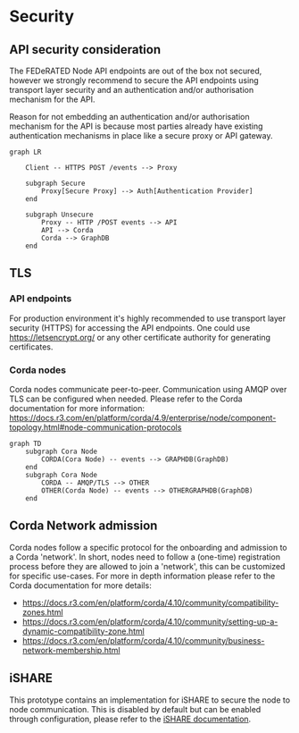 # Security

## API security consideration

The FEDeRATED Node API endpoints are out of the box not secured, however we strongly recommend to secure the API endpoints
using transport layer security and an authentication and/or authorisation mechanism for the API. 

Reason for not embedding an authentication and/or authorisation mechanism for the API is because most parties already 
have existing authentication mechanisms in place like a secure proxy or API gateway.

```mermaid
graph LR
    
    Client -- HTTPS POST /events --> Proxy
    
    subgraph Secure 
        Proxy[Secure Proxy] --> Auth[Authentication Provider]      
    end
        
    subgraph Unsecure
        Proxy -- HTTP /POST events --> API
        API --> Corda
        Corda --> GraphDB
    end
```

## TLS

### API endpoints

For production environment it's highly recommended to use transport layer security (HTTPS) for accessing the API endpoints. One could use https://letsencrypt.org/ or any other certificate authority for generating certificates.

### Corda nodes

Corda nodes communicate peer-to-peer. Communication using AMQP over TLS can be configured when needed. Please refer to the Corda documentation for more information: https://docs.r3.com/en/platform/corda/4.9/enterprise/node/component-topology.html#node-communication-protocols

```mermaid
graph TD
    subgraph Cora Node 
        CORDA(Cora Node) -- events --> GRAPHDB(GraphDB)
    end
    subgraph Cora Node
        CORDA -- AMQP/TLS --> OTHER
        OTHER(Corda Node) -- events --> OTHERGRAPHDB(GraphDB)
    end
```


## Corda Network admission

Corda nodes follow a specific protocol for the onboarding and admission to a Corda 'network'. In short, nodes need to follow a (one-time) registration
process before they are allowed to join a 'network', this can be customized for specific use-cases. For more in depth information please refer to the Corda documentation for more details:

* https://docs.r3.com/en/platform/corda/4.10/community/compatibility-zones.html
* https://docs.r3.com/en/platform/corda/4.10/community/setting-up-a-dynamic-compatibility-zone.html
* https://docs.r3.com/en/platform/corda/4.10/community/business-network-membership.html

## iSHARE

This prototype contains an implementation for iSHARE to secure the node to node communication. This is disabled by default but can be enabled through configuration, please refer to the [iSHARE documentation](ishare.md).